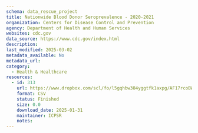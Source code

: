 ```yaml
---
schema: data_rescue_project 
title: Nationwide Blood Donor Seroprevalence - 2020-2021
organization: Centers for Disease Control and Prevention
agency: Department of Health and Human Services
websites: cdc.gov
data_source: https://www.cdc.gov/index.html
description: 
last_modified: 2025-03-02
metadata_available: No
metadata_url: 
category:
  - Health & Healthcare 
resources:
  - id: 313
    url: https://www.dropbox.com/scl/fo/l5gqhbw384yggtfk1axpg/AF17rcoBWPKfpGwSGyBsh80?rlkey=2664uxco1hz75jllnx9qi693d&dl=0
    format: CSV
    status: Finished
    size: 0.0
    download_date: 2025-01-31
    maintainer: ICPSR
    notes: 
---
```

